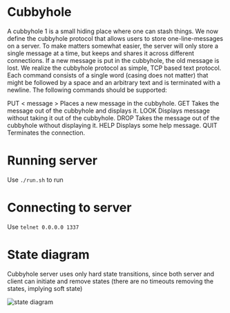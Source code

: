 # Cubbyhole

A cubbyhole 1 is a small hiding place where one can stash things. We now define the cubbyhole protocol that allows users to store one-line-messages on a server. 
To make matters somewhat easier, the server will only store a single message at a time, but keeps and shares it across different connections.
If a new message is put in the cubbyhole, the old message is lost.
We realize the cubbyhole protocol as simple, TCP based text protocol. Each command consists of a single word (casing does not matter) that might be followed by a space and an arbitrary text and is terminated with a newline. 
The following commands should be supported:

PUT < message > Places a new message in the cubbyhole.
GET Takes the message out of the cubbyhole and displays it.
LOOK Displays message without taking it out of the cubbyhole.
DROP Takes the message out of the cubbyhole without displaying it.
HELP Displays some help message.
QUIT Terminates the connection.

# Running server

Use `./run.sh` to run

# Connecting to server

Use `telnet 0.0.0.0 1337`

# State diagram

Cubbyhole server uses only hard state transitions, since both server and client can initiate and remove states (there are no timeouts removing the states, implying soft state)

![state diagram](https://github.com/Gabbe1993/Cubbyhole/blob/master/StateDiagram.png)


